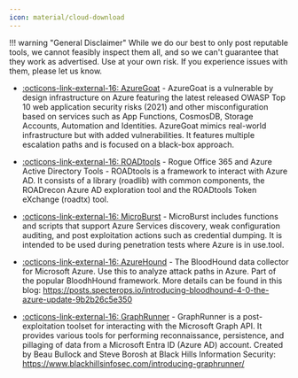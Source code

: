 ```yaml
---
icon: material/cloud-download
---
```


!!! warning "General Disclaimer"
    While we do our best to only post reputable tools, we cannot feasibly inspect them all, and so we can't guarantee that they work as advertised. Use at your own risk. If you experience issues with them, please let us know.

- [ :octicons-link-external-16: AzureGoat](https://github.com/ine-labs/AzureGoat) - AzureGoat is a vulnerable by design infrastructure on Azure featuring the latest released OWASP Top 10 web application security risks (2021) and other misconfiguration based on services such as App Functions, CosmosDB, Storage Accounts, Automation and Identities. AzureGoat mimics real-world infrastructure but with added vulnerabilities. It features multiple escalation paths and is focused on a black-box approach.

- [ :octicons-link-external-16: ROADtools](https://github.com/dirkjanm/ROADtools) - Rogue Office 365 and Azure Active Directory Tools - ROADtools is a framework to interact with Azure AD. It consists of a library (roadlib) with common components, the ROADrecon Azure AD exploration tool and the ROADtools Token eXchange (roadtx) tool.

- [ :octicons-link-external-16: MicroBurst](https://github.com/NetSPI/MicroBurst) - MicroBurst includes functions and scripts that support Azure Services discovery, weak configuration auditing, and post exploitation actions such as credential dumping. It is intended to be used during penetration tests where Azure is in use.tool.

- [ :octicons-link-external-16: AzureHound](https://github.com/BloodHoundAD/AzureHound) - The BloodHound data collector for Microsoft Azure. Use this to analyze attack paths in Azure. Part of the popular BloodhHound framework. More details can be found in this blog: https://posts.specterops.io/introducing-bloodhound-4-0-the-azure-update-9b2b26c5e350

- [ :octicons-link-external-16: GraphRunner](https://github.com/dafthack/GraphRunner) - GraphRunner is a post-exploitation toolset for interacting with the Microsoft Graph API. It provides various tools for performing reconnaissance, persistence, and pillaging of data from a Microsoft Entra ID (Azure AD) account. Created by Beau Bullock and Steve Borosh at Black Hills Information Security: https://www.blackhillsinfosec.com/introducing-graphrunner/